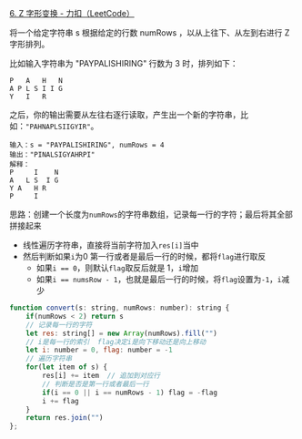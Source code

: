 [6. Z 字形变换 - 力扣（LeetCode）](https://leetcode.cn/problems/zigzag-conversion/)

将一个给定字符串 s 根据给定的行数 numRows ，以从上往下、从左到右进行 Z 字形排列。

比如输入字符串为 "PAYPALISHIRING" 行数为 3 时，排列如下：

```
P   A   H   N
A P L S I I G
Y   I   R
```

之后，你的输出需要从左往右逐行读取，产生出一个新的字符串，比如：`"PAHNAPLSIIGYIR"`。

```
输入：s = "PAYPALISHIRING", numRows = 4
输出："PINALSIGYAHRPI"
解释：
P     I    N
A   L S  I G
Y A   H R
P     I
```

思路：创建一个长度为`numRows`的字符串数组，记录每一行的字符；最后将其全部拼接起来

* 线性遍历字符串，直接将当前字符加入`res[i]`当中
* 然后判断如果`i`为0 第一行或者是最后一行的时候，都将`flag`进行取反
  * 如果`i == 0`，则默认`flag`取反后就是 1，`i`增加
  * 如果`i == numsRow - 1`，也就是最后一行的时候，将`flag`设置为`-1`，`i`减少

```js
function convert(s: string, numRows: number): string {
    if(numRows < 2) return s
  	// 记录每一行的字符
    let res: string[] = new Array(numRows).fill("")
  	// i是每一行的索引  flag决定i是向下移动还是向上移动
    let i: number = 0, flag: number = -1
  	// 遍历字符串
    for(let item of s) {
        res[i] += item  // 追加到对应行
      	// 判断是否是第一行或者最后一行
        if(i == 0 || i == numRows - 1) flag = -flag
        i += flag
    }
    return res.join("")
};
```

